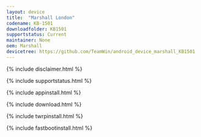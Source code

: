 ```yaml
---
layout: device
title:  "Marshall London"
codename: KB-1501
downloadfolder: KB1501
supportstatus: Current
maintainer: None
oem: Marshall
devicetree: https://github.com/TeamWin/android_device_marshall_KB1501
---
```


{% include disclaimer.html %}

{% include supportstatus.html %}

{% include appinstall.html %}

{% include download.html %}

{% include twrpinstall.html %}

{% include fastbootinstall.html %}
